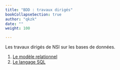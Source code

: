 ```yaml
---
title: "BDD : travaux dirigés"
bookCollapseSection: true
author: "qkzk"
date: ""
weight: 100

---
```



Les travaux dirigés de NSI sur les bases de données.

1. [Le modèle relationnel](td_bdd)
2. [Le langage SQL](td_sql)


